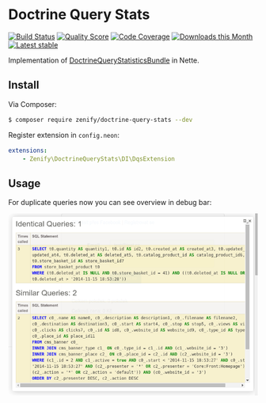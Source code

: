 # Doctrine Query Stats 

[![Build Status](https://img.shields.io/travis/Zenify/DoctrineQueryStats.svg?style=flat-square)](https://travis-ci.org/Zenify/DoctrineQueryStats)
[![Quality Score](https://img.shields.io/scrutinizer/g/Zenify/DoctrineQueryStats.svg?style=flat-square)](https://scrutinizer-ci.com/g/Zenify/DoctrineQueryStats)
[![Code Coverage](https://img.shields.io/scrutinizer/coverage/g/Zenify/DoctrineQueryStats.svg?style=flat-square)](https://scrutinizer-ci.com/g/Zenify/DoctrineQueryStats)
[![Downloads this Month](https://img.shields.io/packagist/dm/zenify/doctrine-query-stats.svg?style=flat-square)](https://packagist.org/packages/zenify/doctrine-query-stats)
[![Latest stable](https://img.shields.io/packagist/v/zenify/doctrine-query-stats.svg?style=flat-square)](https://packagist.org/packages/zenify/doctrine-query-stats)

Implementation of [DoctrineQueryStatisticsBundle](https://github.com/sensiolabs/SensioLabsDoctrineQueryStatisticsBundle) in Nette.


## Install

Via Composer:

```sh
$ composer require zenify/doctrine-query-stats --dev
```

Register extension in `config.neon`:

```yaml
extensions:
	- Zenify\DoctrineQueryStats\DI\DqsExtension
```


## Usage

For duplicate queries now you can see overview in debug bar:
	
![Debug panel](screenshot.png)
